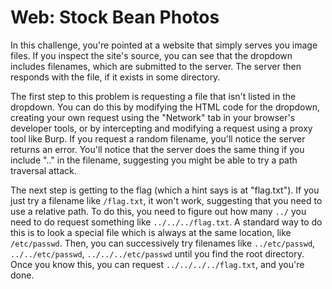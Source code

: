 # Web: Stock Bean Photos
In this challenge, you're pointed at a website that simply serves you image files. 
If you inspect the site's source, you can see that the dropdown includes filenames, 
which are submitted to the server. The server then responds with the file, if it 
exists in some directory. 

The first step to this problem is requesting a file that isn't listed in the dropdown. 
You can do this by modifying the HTML code for the dropdown, creating your own request using the
"Network" tab in your browser's developer tools, or by intercepting and modifying a request using 
a proxy tool like Burp. If you request a random filename, you'll notice the server returns an error.
You'll notice that the server does the same thing if you include ".." in the filename, suggesting
you might be able to try a path traversal attack.

The next step is getting to the flag (which a hint says is at "flag.txt"). If you just try a
filename like `/flag.txt`, it won't work, suggesting that you need to use a relative path. To do
this, you need to figure out how many `../` you need to do request something like
`../../../flag.txt`. A standard way to do this is to look a special file which is always at the same 
location, like `/etc/passwd`. Then, you can successively try filenames like `../etc/passwd`,
`../../etc/passwd`, `../../../etc/passwd` until you find the root directory. Once you know this, you
can request `../../../../flag.txt`, and you're done.

